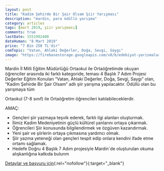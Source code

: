 ```yaml
---
layout: post
title: "Kadim Şehirde Bir Şair Olsam Şiir Yarışması"
description: "mardin, para ödüllü yarışma"
category: articles
tags: [mart 2019, şiir yarışması]
comments: true
lastDate: 1551992400
dateHuman: "8 Mart 2019"
price: "7 Bin 250 TL'dir"
comTopic: "Vatan, Ahlaki Değerler, Doğa, Sevgi, Saygı"
image: "https://firebasestorage.googleapis.com/v0/b/edebiyat-yarismalari.appspot.com/o/kadim.jpg?alt=media&token=547d7e8c-cb86-49a6-89c1-ab38e417679c"
---
```


Mardin İl Milli Eğitim Müdürlüğü Ortaokul ile Ortaöğretimde okuyan öğrenciler arasında iki farklı kategoride, teması 4 Başlık 7 Adım Projesi Değerler Eğitim Konuları “Vatan, Ahlaki Değerler, Doğa, Sevgi, Saygı” olan,  “Kadim Şehirde Bir Şair Olsam” adlı şiir yarışma yapılacaktır. Ödüllü olan bu yarışmaya tüm

Ortaokul (7-8 sınıf) ile Ortaöğretim öğrencileri katılabileceklerdir.

AMAÇ:

- Gençleri şiir yazmaya teşvik ederek, farklı ilgi alanları oluşturmak.
- İlimiz Kadim Medeniyetinin güçlü kültürel yanlarını ortaya çıkarmak.
- Öğrencileri Şiir konusunda bilgilendirmek ve özgüven kazandırmak.
- Yeni şair ve şiirlerin ortaya çıkmasına yardımcı olmak.
- Şiir yazma yeteneği olan gençleri tespit edip onlara kendini ifade etme ortamı sağlamak.
- Hedefe Doğru 4 Başlık 7 Adım projesiyle Mardin´de oluşturulan okuma alışkanlığına katkıda bulunm

[Detaylar ve başvuru için](http://cahitzarifogluimamhatip.meb.k12.tr/icerikler/kadim-sehirde-bir-sair-olsam-odullu-siir-yarismasi_6419058.html?utm_source=edebiyatyarismalari.com&utm_medium=affiliate){:rel="nofollow"}{:target="_blank"}

